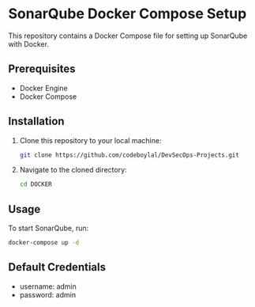 # SonarQube Docker Compose Setup

This repository contains a Docker Compose file for setting up SonarQube with Docker.

## Prerequisites

- Docker Engine
- Docker Compose

## Installation

1. Clone this repository to your local machine:

    ```bash
    git clone https://github.com/codeboylal/DevSecOps-Projects.git
    ```

2. Navigate to the cloned directory:

    ```bash
    cd DOCKER
    ```

## Usage

To start SonarQube, run:

```bash
docker-compose up -d
```
## Default Credentials
- username: admin
- password: admin



